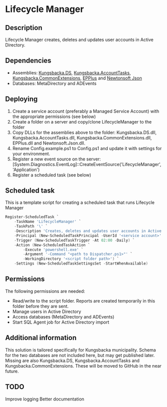 ﻿# Lifecycle Manager

## Description
Lifecycle Manager creates, deletes and updates user accounts in Active Directory.

## Dependencies
* Assemblies: [Kungsbacka.DS](https://github.com/Kungsbacka/Kungsbacka.DS), [Kungsbacka.AccountTasks](https://github.com/Kungsbacka/Kungsbacka.AccountTasks), [Kungsbacka.CommonExtensions](https://github.com/Kungsbacka/Kungsbacka.CommonExtensions), [EPPlus](https://epplus.codeplex.com/) and [Newtonsoft Json](http://www.newtonsoft.com/json)
* Databases: MetaDirectory and ADEvents

## Deploying
1. Create a service account (preferably a Managed Service Account) with the appropriate permissions (see below)
2. Create a folder on a server and copy/clone LifecycleManager to the folder
3. Copy DLLs for the assemblies above to the folder: Kungsbacka.DS.dll, Kungsbacka.AccountTasks.dll, Kungsbacka.CommonExtensions.dll, EPPlus.dll and Newtonsoft.Json.dll.
4. Rename Config.example.ps1 to Config.ps1 and update it with settings for your environment.
5. Register a new event source on the server: [System.Diagnostics.EventLog]::CreateEventSource('LifecycleManager', 'Application')
6. Register a scheduled task (see below)

## Scheduled task
This is a template script for creating a scheduled task that runs Lifecycle Manager
```powershell
Register-ScheduledTask `
    -TaskName 'LifecycleManager' `
    -TaskPath '\' `
    -Description 'Creates, deletes and updates user accounts in Active Directory.' `
    -Principal (New-ScheduledTaskPrincipal -UserId '<service account>' -LogonType Password) `
    -Trigger (New-ScheduledTaskTrigger -At 02:00 -Daily) `
    -Action (New-ScheduledTaskAction `
        -Execute 'powershell.exe' `
        -Argument '-Command "<path to Dispatcher.ps1>"' `
        -WorkingDirectory '<script folder path>') `
    -Settings (New-ScheduledTaskSettingsSet -StartWhenAvailable)
```

## Permissions
The following permissions are needed:
* Read/write to the script folder. Reports are created temporarily in this folder before they are sent.
* Manage users in Active Directory
* Access databases (MetaDirectory and ADEvents)
* Start SQL Agent job for Active Directory import

## Additional information
This solution is tailored specifically for Kungsbacka municipality. Schema for the two databases are not included here, but may get published later. Missing are also Kungsbacka.DS, Kungsbacka.AccountTasks and Kungsbacka.CommonExtensions. These will be moved to GitHub in the near future.

## TODO
Improve logging
Better documentation
